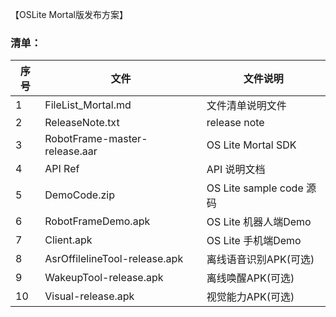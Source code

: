 【OSLite Mortal版发布方案】

### 清单：
|序号              | 文件               |文件说明                               |
| --------------- | ------------------ | ---------------------------------------- |
|1| FileList_Mortal.md|文件清单说明文件|
|2| ReleaseNote.txt|release note|
|3|RobotFrame-master-release.aar| OS Lite Mortal SDK|
|4|API Ref|API 说明文档|
|5|DemoCode.zip|OS Lite sample code 源码|
|6|RobotFrameDemo.apk| OS Lite 机器人端Demo|
|7|Client.apk|OS Lite 手机端Demo|
|8|AsrOffilelineTool-release.apk| 离线语音识别APK(可选)|
|9|WakeupTool-release.apk|离线唤醒APK(可选)|
|10|Visual-release.apk|视觉能力APK(可选)|
